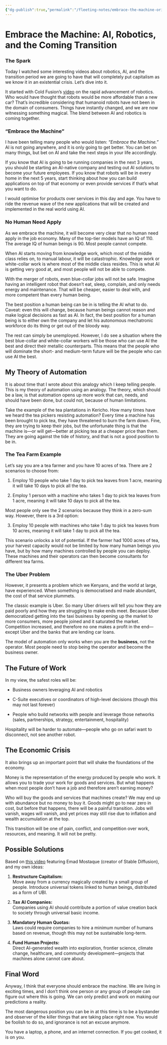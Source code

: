 ```yaml
---
{"dg-publish":true,"permalink":"/fleeting-notes/embrace-the-machine-original/","noteIcon":"2"}
---
```


# Embrace the Machine: AI, Robotics, and the Coming Transition

### The Spark

Today I watched some interesting videos about robotics, AI, and the transition period we are going to have that will completely put capitalism as we know it in an existential crisis. Let’s dive into it.

It started with Cold Fusion’s [video](https://youtu.be/Eys5oQabMF8?list=TLPQMTcwOTIwMjVAIP2MGUSy8A) on the rapid advancement of robotics. Who would have thought that robots would be more affordable than a new car? That’s incredible considering that humanoid robots have not been in the domain of consumers. Things have instantly changed, and we are now witnessing something magical. The blend between AI and robotics is coming together.

### “Embrace the Machine”

I have been telling many people who would listen: _“Embrace the Machine.”_ AI is not going anywhere, and it is only going to get better. You can bet on many things, but bet on AI and take the next steps in your life accordingly.

If you know that AI is going to be running companies in the next 3 years, you should be starting an AI-native company and testing out AI solutions to become your future employees. If you know that robots will be in every home in the next 5 years, start thinking about how you can build applications on top of that economy or even provide services if that’s what you want to do.

I would optimise for products over services in this day and age. You have to ride the revenue wave of the new applications that will be created and implemented in the real world using AI.

### No Human Need Apply

As we embrace the machine, it will become very clear that no human need apply in the job economy. Many of the top-tier models have an IQ of 110. The average IQ of human beings is 90. Most people cannot compete.

When AI starts moving from knowledge work, which most of the middle class relies on, to manual labour, it will be catastrophic. Knowledge work or white-collar work is where most of the middle class resides. This is what AI is getting very good at, and most people will not be able to compete.

With the merger of robots, even blue-collar jobs will not be safe. Imagine having an intelligent robot that doesn’t eat, sleep, complain, and only needs energy and maintenance. That will be cheaper, easier to deal with, and more competent than every human being.

The best position a human being can be in is telling the AI what to do. Caveat: even this will change, because human beings cannot reason and make logical decisions as fast as AI. In fact, the best position for a human being is to either own the company and let his autonomous mechatronic workforce do its thing or get out of the bloody way.

The rest can simply be unemployed. However, I do see a situation where the best blue-collar and white-collar workers will be those who can use AI the best and direct their metallic counterparts. This means that the people who will dominate the short- and medium-term future will be the people who can use AI the best.

## My Theory of Automation

It is about time that I wrote about this analogy which I keep telling people. This is my theory of automation using an analogy. The theory, which should be a law, is that automation opens up more work that can, needs, and should have been done, but could not, because of human limitations.

Take the example of the tea plantations in Kericho. How many times have we heard the tea pickers resisting automation? Every time a machine has been brought to pick tea, they have threatened to burn the farm down. Fine, they are trying to keep their jobs, but the unfortunate thing is that the machine is—or will get—better at picking tea at a cheaper price than them. They are going against the tide of history, and that is not a good position to be in.

### The Tea Farm Example

Let’s say you are a tea farmer and you have 10 acres of tea. There are 2 scenarios to choose from:

1. Employ 10 people who take 1 day to pick tea leaves from 1 acre, meaning it will take 10 days to pick all the tea.
    
2. Employ 1 person with a machine who takes 1 day to pick tea leaves from 1 acre, meaning it will take 10 days to pick all the tea.
    

Most people only see the 2 scenarios because they think in a zero-sum way. However, there is a 3rd option:

3. Employ 10 people with machines who take 1 day to pick tea leaves from 10 acres, meaning it will take 1 day to pick all the tea.
    

This scenario unlocks a lot of potential. If the farmer had 1000 acres of tea, your harvest capacity would not be limited by how many human beings you have, but by how many machines controlled by people you can deploy. These machines and their operators can then become consultants for different tea farms.

### The Uber Problem

However, it presents a problem which we Kenyans, and the world at large, have experienced. When something is democratised and made abundant, the cost of that service plummets.

The classic example is Uber. So many Uber drivers will tell you how they are paid poorly and how they are struggling to make ends meet. Because Uber democratized getting into the taxi business by opening up the market to more consumers, more people joined and it saturated the market. Competition increased, and therefore no one makes a profit in the end—except Uber and the banks that are lending car loans.

The model of automation only works when you are the **business**, not the operator. Most people need to stop being the operator and become the business owner.

## The Future of Work

In my view, the safest roles will be:

- Business owners leveraging AI and robotics
    
- C-Suite executives or coordinators of high-level decisions (though this may not last forever)
    
- People who build networks with people and leverage those networks (sales, partnerships, strategy, entertainment, hospitality)
    

Hospitality will be harder to automate—people who go on safari want to disconnect, not see another robot.

## The Economic Crisis

It also brings up an important point that will shake the foundations of the economy.

Money is the representation of the energy produced by people who work. It allows you to trade your work for goods and services. But what happens when most people don’t have a job and therefore aren’t earning money?

Who will buy the goods and services that machines create? We may end up with abundance but no money to buy it. Goods might go to near zero in cost, but before that happens, there will be a painful transition. Jobs will vanish, wages will vanish, and yet prices may still rise due to inflation and wealth accumulation at the top.

This transition will be one of pain, conflict, and competition over work, resources, and meaning. It will not be pretty.

## Possible Solutions

Based on [this video](https://youtu.be/ziLmtuLm-LU?list=TLPQMTcwOTIwMjVAIP2MGUSy8A) featuring Emad Mostaque (creator of Stable Diffusion), and my own ideas:

1. **Restructure Capitalism:**  
    Move away from a currency magically created by a small group of people. Introduce universal tokens linked to human beings, distributed as a form of UBI.
    
2. **Tax AI Companies:**  
    Companies using AI should contribute a portion of value creation back to society through universal basic income.
    
3. **Mandatory Human Quotas:**  
    Laws could require companies to hire a minimum number of humans based on revenue, though this may not be sustainable long-term.
    
4. **Fund Human Projects:**  
    Direct AI-generated wealth into exploration, frontier science, climate change, healthcare, and community development—projects that machines alone cannot care about.

## Final Word

Anyway, I think that everyone should embrace the machine. We are living in exciting times, and I don’t think one person or any group of people can figure out where this is going. We can only predict and work on making our predictions a reality.

The most dangerous position you can be in at this time is to be a bystander and observer of the killer things that are taking place right now. You would be foolish to do so, and ignorance is not an excuse anymore.

You have a laptop, a phone, and an internet connection. If you get cooked, it is on you.